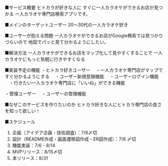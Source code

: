 ■サービス概要
ヒトカラが好きな人に
すぐに一人カラオケができるお店が見つかる
一人カラオケ専門店検索アプリです。

■メインのターゲットユーザー
20〜30代の一人カラオケ好き

■ユーザーが抱える問題
一人カラオケができるお店がGoogle検索では見つかりづらいので
地図でパッと見て分かるようにしたい。

■解決方法
一人カラオケができるお店をマップ化して見やすくすることで
一人カラオケにもっと気軽に行きやすくなる

■実装予定の機能
・ヒトカラ好きユーザー
　・一人カラオケ専門店がマップですぐ分かるようにする
　・ユーザー新規登録機能
　・ユーザーログイン機能
　・行きたい一人カラオケ専門店に「いいね」ができる機能

・管理ユーザー
　・ユーザーの管理機能

■なぜこのサービスを作りたいのか
ヒトカラ好きな人にヒトカラ専門店の良さを知って欲しい！

■スケジュール
1. 企画（アイデア企画・技術調査）：7/6〆切
2. 設計（README作成・画面遷移図作成・ER図作成）：7/6 〆切
3. 機能実装：7/6 - 8/14
4. MVPリリース：8/15〆切
5. 本リリース：8/31
